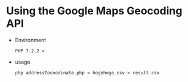 # Using the Google Maps Geocoding API 


- Environment
  
  `PHP 7.2.2 >`
  


- usage 

  `php addressTocoodinate.php < hogehoge.csv > result.csv`
  
